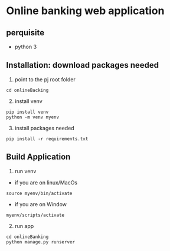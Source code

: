# Online banking web application

## perquisite
- python 3

## Installation: download packages needed

1. point to the pj root folder

```
cd onlineBacking
```

2. install venv

```
pip install venv
python -m venv myenv
```

3. install packages needed

```
pip install -r requirements.txt
```

## Build Application

1. run venv

+ if you are on linux/MacOs

```
source myenv/bin/activate
```

+ if you are on Window

```
myenv/scripts/activate
```

2. run app

```
cd onlineBanking
python manage.py runserver
```